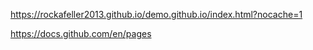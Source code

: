 https://rockafeller2013.github.io/demo.github.io/index.html?nocache=1

https://docs.github.com/en/pages

